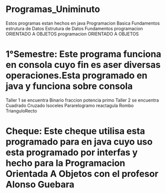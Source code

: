 # Programas_Uniminuto
Estos programas estan hechos en java 
Programacion Basica
Fundamentos estrutura de Datos
Estrutura de Datos
Fundamentos programacion ORIENTADO A OBJETOS 
programacion ORIENTADO A OBJETOS 


# 1°Semestre: Este programa funciona en consola cuyo fin es aser diversas operaciones.Esta programado en java y funciona sobre consola 
Taller 1 se encuentra 
Binario 
fraccion
potencia
primo
Taller 2 se encuentra 
Cuadrado Cruzado
Isoceles
Pararelogramo
reactagula
Rombo
TrianguloRecto

# Cheque: Este cheque utilisa esta programado para en java cuyo uso esta programado por interfas y hecho para la Programacion Orientada A Objetos con el profesor Alonso Guebara 
